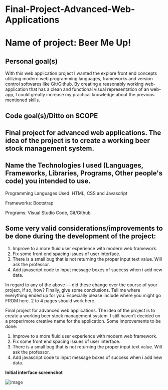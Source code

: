 # Final-Project-Advanced-Web-Applications

<h1>Name of project: Beer Me Up!</h1> 

<h2> Personal goal(s) </h2>
  
With this web application project I wanted the explore front end concepts utilizing modern web programming languages, frameworks and version control softwares like Git/Github. By creating a reasonably working web-application that has a clean and functional visual representation of an web-app, I could greatly increase my practical knowledge about the previous mentioned skills. 

<h2>Code goal(s)/Ditto on SCOPE<h2>

<p>Final project for advanced web applications. The idea of the project is to create a working beer stock management system.</p>

<h2> Name the Technologies I used (Languages, Frameworks, Libraries, Programs, Other people's code) you intended to use. </h2>

<p>Programming Languages Used: HTML, CSS and Javascript</p>

<p>Frameworks: Bootstrap</p>

<p>Programs: Visual Studio Code, Git/Github</p>

<h2>Some very valid considerations/improvements to be done during the development of the project:</h2>

1. Improve to a more fluid user experience with modern web framework.
2. Fix some front end spacing issues of user interface.
3. There is a small bug that is not returning the proper input text value. Will ask the professor.
4. Add javascript code to input message boxes of success when i add new data.


In regard to any of the above — did these change over the course of your project, if so, how?
Finally, give some conclusions. Tell me where everything ended up for you. Especially please include where you might go FROM here.
2 to 4 pages should work here.

Final project for advanced web applications. The idea of the project is to create a working beer stock management system. I still haven't decided on a proper/more creative name for the application. 
Some improvements to be done:

1. Improve to a more fluid user experience with modern web framework.
2. Fix some front end spacing issues of user interface.
3. There is a small bug that is not returning the proper input text value. Will ask the professor.
4. Add javascript code to input message boxes of success when i add new data.


**Initial interface screenshot**

![image](https://github.com/fszpeiter/Final-Project-Advanced-Web-Applications/assets/39993307/d74e201a-97ae-4517-9c30-fd1854c002f4)
